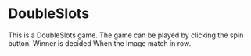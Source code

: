 # DoubleSlots
This is a DoubleSlots game. The game can be played by clicking the spin button. Winner is decided When the Image match in row.
